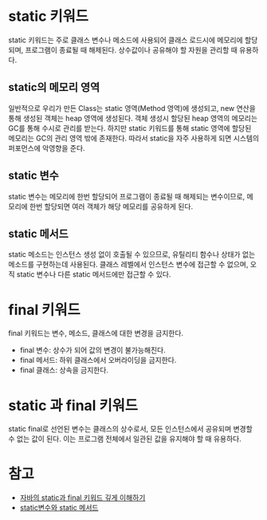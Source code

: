 # static 키워드
static 키워드는 주로 클래스 변수나 메소드에 사용되어 클래스 로드시에 메모리에 할당되며, 프로그램이 종료될 때 해제된다. 상수값이나 공유해야 할 자원을 관리할 때 유용하다. 
## static의 메모리 영역
일반적으로 우리가 만든 Class는 static 영역(Method 영역)에 생성되고, new 연산을 통해 생성된 객체는 heap 영역에 생성된다. 객체 생성시 할당된 heap 영역의 메모리는 GC를 통해 수시로 관리를 받는다. 하지만 static 키워드를 통해 static 영역에 할당된 메모리는 GC의 관리 영역 밖에 존재한다. 따라서 static을 자주 사용하게 되면 시스템의 퍼포먼스에 악영향을 준다.

## static 변수
static 변수는 메모리에 한번 할당되어 프로그램이 종료될 때 해제되는 변수이므로, 메모리에 한번 할당되면 여러 객체가 해당 메모리를 공유하게 된다.

## static 메서드
static 메소드는 인스턴스 생성 없이 호출될 수 있으므로, 유틸리티 함수나 상태가 없는 메소드를 구현하는데 사용된다. 클래스 레벨에서 인스턴스 변수에 접근할 수 없으며, 오직 static 변수나 다른 static 메서드에만 접근할 수 있다.

# final 키워드
final 키워드는 변수, 메소드, 클래스에 대한 변경을 금지한다.
- final 변수: 상수가 되어 값의 변경이 불가능해진다.
- final 메서드: 하위 클래스에서 오버라이딩을 금지한다.
- final 클래스: 상속을 금지한다.
   
# static 과 final 키워드
static final로 선언된 변수는 클래스의 상수로서, 모든 인스턴스에서 공유되며 변경할 수 없는 값이 된다. 이는 프로그램 전체에서 일관된 값을 유지해야 할 때 유용하다.

# 참고
- [자바의 static과 final 키워드 깊게 이해하기](https://f-lab.kr/insight/understanding-java-static-final?gad_source=1&gclid=CjwKCAjw4_K0BhBsEiwAfVVZ__f5ihZl4xzrcs-_1u74xRCzwDF8M7ddwqFCZ_FRmT_7vudmEkHDHhoC2Y0QAvD_BwE)
- [static변수와 static 메서드](https://mangkyu.tistory.com/47)